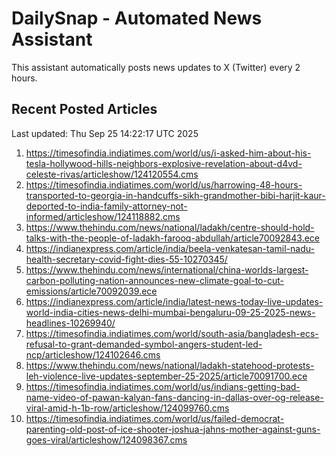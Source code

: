 # DailySnap - Automated News Assistant

This assistant automatically posts news updates to X (Twitter) every 2 hours.

## Recent Posted Articles

Last updated: Thu Sep 25 14:22:17 UTC 2025

1. https://timesofindia.indiatimes.com/world/us/i-asked-him-about-his-tesla-hollywood-hills-neighbors-explosive-revelation-about-d4vd-celeste-rivas/articleshow/124120554.cms
2. https://timesofindia.indiatimes.com/world/us/harrowing-48-hours-transported-to-georgia-in-handcuffs-sikh-grandmother-bibi-harjit-kaur-deported-to-india-family-attorney-not-informed/articleshow/124118882.cms
3. https://www.thehindu.com/news/national/ladakh/centre-should-hold-talks-with-the-people-of-ladakh-farooq-abdullah/article70092843.ece
4. https://indianexpress.com/article/india/beela-venkatesan-tamil-nadu-health-secretary-covid-fight-dies-55-10270345/
5. https://www.thehindu.com/news/international/china-worlds-largest-carbon-polluting-nation-announces-new-climate-goal-to-cut-emissions/article70092039.ece
6. https://indianexpress.com/article/india/latest-news-today-live-updates-world-india-cities-news-delhi-mumbai-bengaluru-09-25-2025-news-headlines-10269940/
7. https://timesofindia.indiatimes.com/world/south-asia/bangladesh-ecs-refusal-to-grant-demanded-symbol-angers-student-led-ncp/articleshow/124102646.cms
8. https://www.thehindu.com/news/national/ladakh-statehood-protests-leh-violence-live-updates-september-25-2025/article70091700.ece
9. https://timesofindia.indiatimes.com/world/us/indians-getting-bad-name-video-of-pawan-kalyan-fans-dancing-in-dallas-over-og-release-viral-amid-h-1b-row/articleshow/124099760.cms
10. https://timesofindia.indiatimes.com/world/us/failed-democrat-parenting-old-post-of-ice-shooter-joshua-jahns-mother-against-guns-goes-viral/articleshow/124098367.cms
